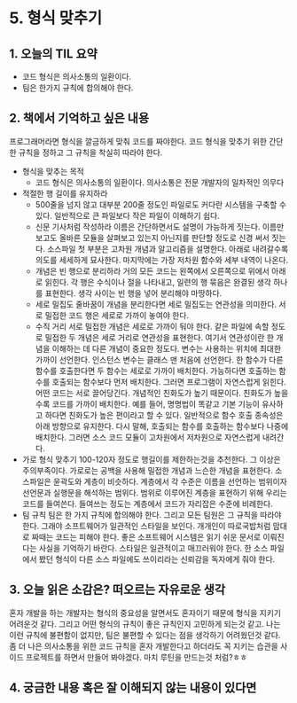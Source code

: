 # 5. 형식 맞추기

## 1. 오늘의 TIL 요약

- 코드 형식은 의사소통의 일환이다.
- 팀은 한가지 규칙에 합의해야 한다.

## 2. 책에서 기억하고 싶은 내용

프로그래머라면 형식을 깔금하게 맞춰 코드를 짜야한다. 코드 형식을 맞추기 위한 간단한 규칙을 정하고 그 규칙을 착실히 따라야 한다.

- 형식을 맞추는 목적
  - 코드 형식은 의사소통의 일환이다. 의사소통은 전문 개발자의 일차적인 의무다
- 적절한 행 길이를 유지하라
  - 500줄을 넘지 않고 대부분 200줄 정도인 파일로도 커다란 시스템을 구축할 수 있다. 일반적으로 큰 파일보다 작은 파일이 이해하기 쉽다.
  - 신문 기사처럼 작성하라
    이름은 간단하면서도 설명이 가능하게 짓는다. 이름만 보고도 올바른 모듈을 살펴보고 있는지 아닌지를 판단할 정도로 신경 써서 짓는다. 소스파일 첫 부분은 고차원 개념과 알고리즘을 설명한다. 아래로 내려갈수록 의도를 세세하게 묘사한다. 마지막에는 가장 저차원 함수와 세부 내역이 나온다.
  - 개념은 빈 행으로 분리하라
    거의 모든 코드는 왼쪽에서 오른쪽으로 위에서 아래로 읽힌다. 각 행은 수식이나 절을 나타내고, 일련의 행 묶음은 완결된 생각 하나를 표현한다. 생각 사이는 빈 행을 넣어 분리해야 마땅하다.
  - 세로 밀집도
    줄바꿈이 개념을 분리한다면 세로 밀집도는 연관성을 의미한다. 서로 밀접한 코드 행은 세로로 가까이 놓여야 한다.
  - 수직 거리
    서로 밀접한 개념은 세로로 가까이 둬야 한다. 같은 파일에 속할 정도로 밀접한 두 개념은 세로 거리로 연관성을 표현한다. 여기서 연관성이란 한 개념을 이해하는 데 다른 개념이 중요한 정도다.
    변수는 사용하는 위치에 최대한 가까이 선언한다. 인스턴스 변수는 클래스 맨 처음에 선언한다. 한 함수가 다른 함수를 호출한다면 두 함수는 세로로 가까이 배치한다. 가능하다면 호출하는 함수를 호출되는 함수보다 먼저 배치한다. 그러면 프로그램이 자연스럽게 읽힌다. 어떤 코드는 서로 끌어당긴다. 개념적인 친화도가 높기 때문이다. 친화도가 높을수록 코드를 가까이 배치한다. 예를 들어, 명명법이 똑같고 기본 기능이 유사하고 하다면 친화도가 높은 편이라고 할 수 있다.
    일반적으로 함수 호출 종속성은 아래 방향으로 유지한다. 다시 말해, 호출되는 함수를 호출하는 함수보다 나중에 배치한다. 그러면 소스 코드 모듈이 고차원에서 저차원으로 자연스럽게 내려간다.
- 가로 형식 맞추기
  100-120자 정도로 행길이를 제한하는것을 추천한다. 그 이상은 주의부족이다. 가로로는 공백을 사용해 밀접한 개념과 느슨한 개념을 표현한다.
  소스파일은 윤곽도와 계층이 비슷하다. 계층에서 각 수준은 이름을 선언하는 범위이자 선언문과 실행문을 해석하는 범위다. 범위로 이루어진 계층을 표현하기 위해 우리는 코드를 들여쓴다. 들여쓰는 정도는 계층에서 코드가 자리잡은 수준에 비례한다.
- 팀 규칙
  팀은 한 가지 규칙에 합의해야 한다. 그리고 모든 팀원은 그 규칙을 따라야 한다. 그래야 소프트웨어가 일관적인 스타일을 보인다. 개개인이 따로국밥처럼 맘대로 짜때는 코드는 피해야 한다.
  좋은 소프트웨어 시스템은 읽기 쉬운 문서로 이뤄진다는 사실을 기억하기 바란다. 스타일은 일관적이고 매끄러워야 한다. 한 소스 파일에서 봤던 형식이 다른 소스 파일에도 쓰이리라는 신뢰감을 독자에게 줘야 한다.

## 3. 오늘 읽은 소감은? 떠오르는 자유로운 생각

혼자 개발을 하는 개발자는 형식의 중요성을 알면서도 혼자이기 때문에 형식을 지키기 어려운것 같다. 그리고 어떤 형식의 규칙이 좋은 규칙인지 고민하게 되는것 같고. 나는 이런 규칙에 불편함이 없지만, 팀은 불편할 수 있다는 점을 생각하기 어려웠던것 같다. 좀 더 나은 의사소통을 위한 코드 규칙을 혼자 개발한다고 하더라도 꼭 지키는 습관을 사이드 프로젝트를 하면서 만들어 봐야겠다. 마치 루틴을 만드는것 처럼?ㅎㅎ

## 4. 궁금한 내용 혹은 잘 이해되지 않는 내용이 있다면
